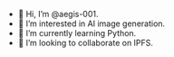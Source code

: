 - 👋 Hi, I’m @aegis-001.
- 👀 I’m interested in AI image generation.
- 🌱 I’m currently learning Python.
- 💞️ I’m looking to collaborate on IPFS.

<!---
aegis-001/aegis-001 is a ✨ special ✨ repository because its `README.md` (this file) appears on your GitHub profile.
You can click the Preview link to take a look at your changes.
--->
